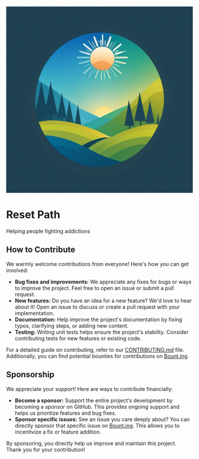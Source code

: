 ![Logo Reset Path](logo.jpg)

# Reset Path
Helping people fighting addictions

## How to Contribute

We warmly welcome contributions from everyone! Here's how you can get involved:

* **Bug fixes and improvements:** We appreciate any fixes for bugs or ways to improve the project. Feel free to open an issue or submit a pull request. 
* **New features:** Do you have an idea for a new feature? We'd love to hear about it! Open an issue to discuss or create a pull request with your implementation.
* **Documentation:** Help improve the project's documentation by fixing typos, clarifying steps, or adding new content.
* **Testing:**  Writing unit tests helps ensure the project's stability. Consider contributing tests for new features or existing code.

For a detailed guide on contributing, refer to our [CONTRIBUTING.md](CONTRIBUTING.md) file. Additionally, you can find potential bounties for contributions on [Bount.ing](https://bount.ing).

## Sponsorship

We appreciate your support! Here are ways to contribute financially:

* **Become a sponsor:** Support the entire project's development by becoming a sponsor on GitHub. This provides ongoing support and helps us prioritize features and bug fixes.
* **Sponsor specific issues:**  See an issue you care deeply about? You can directly sponsor that specific issue on [Bount.ing](https://bount.ing). This allows you to incentivize a fix or feature addition.

By sponsoring, you directly help us improve and maintain this project. Thank you for your contribution!
